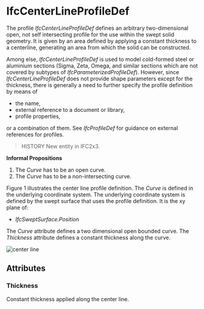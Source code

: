 # IfcCenterLineProfileDef

The profile _IfcCenterLineProfileDef_ defines an arbitrary two-dimensional open, not self intersecting profile for the use within the swept solid geometry. It is given by an area defined by applying a constant thickness to a centerline, generating an area from which the solid can be constructed.
<!-- end of short definition -->


Among else, _IfcCenterLineProfileDef_ is used to model cold-formed steel or aluminium sections (Sigma, Zeta, Omega, and similar sections which are not covered by subtypes of _IfcParameterizedProfileDef_). However, since _IfcCenterLineProfileDef_ does not provide shape parameters except for the thickness, there is generally a need to further specify the profile definition by means of

* the name,
* external reference to a document or library,
* profile properties,

or a combination of them. See _IfcProfileDef_ for guidance on external references for profiles.

> HISTORY New entity in IFC2x3.

**Informal Propositions**

1. The _Curve_ has to be an open curve.
2. The _Curve_ has to be a non-intersecting curve.

Figure 1 illustrates the center line profile definition. The _Curve_ is defined in the underlying coordinate system. The underlying coordinate system is defined by the swept surface that uses the profile definition. It is the xy plane of:

* _IfcSweptSurface.Position_

The _Curve_ attribute defines a two dimensional open bounded curve. The _Thickness_ attribute defines a constant thickness along the curve.

![center line](../../../../figures/ifcarbitraryprofiledef-layout4.gif "Figure 1 — Centerline profile")

## Attributes

### Thickness
Constant thickness applied along the center line.
